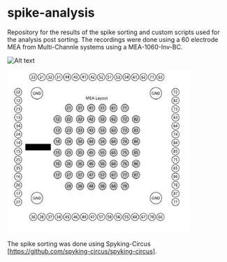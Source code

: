# spike-analysis

Repository for the results of the spike sorting and custom scripts used for the analysis post sorting.
The recordings were done using a 60 electrode MEA from Multi-Channle systems using a MEA-1060-Inv-BC.

![Alt text](https://github.com/jncmel/spike-analaysis/blob/main/mea_chan1.jpg?raw=true)

![plot](./mea_chan1.jpg)

The spike sorting was done using Spyking-Circus [https://github.com/spyking-circus/spyking-circus]. 
